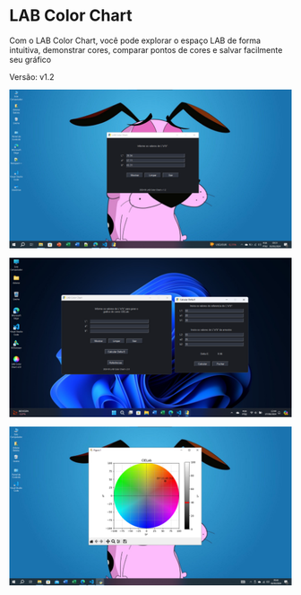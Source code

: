 # LAB Color Chart

Com o LAB Color Chart, você pode explorar o espaço LAB de forma intuitiva, demonstrar cores, comparar pontos de cores e salvar facilmente seu gráfico

Versão: v1.2

![Entrada de Dados](/Tela_black.png)

![Entrada de Dados nova versao](/tela05.png)

![Gráfico](/Tela02.png)
